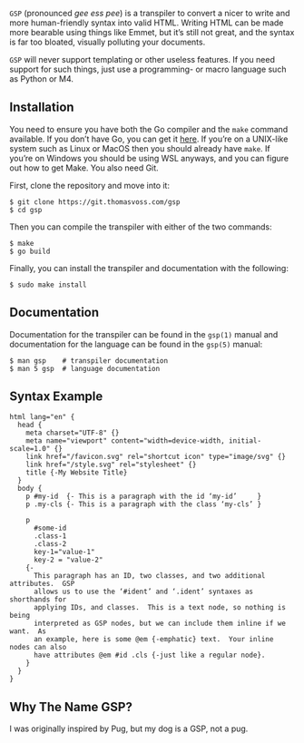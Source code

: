 `GSP` (pronounced _gee ess pee_) is a transpiler to convert a nicer to write and
more human-friendly syntax into valid HTML.  Writing HTML can be made more
bearable using things like Emmet, but it’s still not great, and the syntax is
far too bloated, visually polluting your documents.

`GSP` will never support templating or other useless features.  If you need
support for such things, just use a programming- or macro language such as
Python or M4.

## Installation

You need to ensure you have both the Go compiler and the `make` command
available.  If you don’t have Go, you can get it [here][1].  If you’re on a
UNIX-like system such as Linux or MacOS then you should already have `make`.  If
you’re on Windows you should be using WSL anyways, and you can figure out how to
get Make.  You also need Git.

First, clone the repository and move into it:

```
$ git clone https://git.thomasvoss.com/gsp
$ cd gsp
```

Then you can compile the transpiler with either of the two commands:

```
$ make
$ go build
```

Finally, you can install the transpiler and documentation with the following:

```
$ sudo make install
```

## Documentation

Documentation for the transpiler can be found in the `gsp(1)` manual and
documentation for the language can be found in the `gsp(5)` manual:

```
$ man gsp    # transpiler documentation
$ man 5 gsp  # language documentation
```

## Syntax Example

```gsp
html lang="en" {
  head {
    meta charset="UTF-8" {}
    meta name="viewport" content="width=device-width, initial-scale=1.0" {}
    link href="/favicon.svg" rel="shortcut icon" type="image/svg" {}
    link href="/style.svg" rel="stylesheet" {}
    title {-My Website Title}
  }
  body {
    p #my-id  {- This is a paragraph with the id ‘my-id’     }
    p .my-cls {- This is a paragraph with the class ‘my-cls’ }

    p
      #some-id
      .class-1
      .class-2
      key-1="value-1"
      key-2 = "value-2"
    {-
      This paragraph has an ID, two classes, and two additional attributes.  GSP
      allows us to use the ‘#ident’ and ‘.ident’ syntaxes as shorthands for
      applying IDs, and classes.  This is a text node, so nothing is being
      interpreted as GSP nodes, but we can include them inline if we want.  As
      an example, here is some @em {-emphatic} text.  Your inline nodes can also
      have attributes @em #id .cls {-just like a regular node}.
    }
  }
}
```

## Why The Name GSP?

I was originally inspired by Pug, but my dog is a GSP, not a pug.

[1]: https://go.dev/dl/
